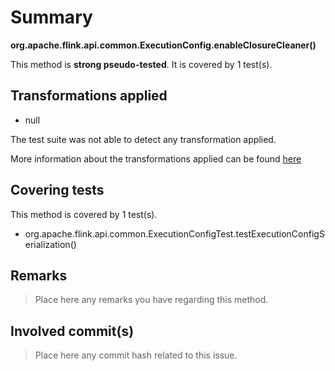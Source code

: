 # Summary
**org.apache.flink.api.common.ExecutionConfig.enableClosureCleaner()**

This method is **strong pseudo-tested**.
It is covered by 1 test(s). 


## Transformations applied

- null


The test suite was not able to detect any transformation applied.

More information about the transformations applied can be found [here](https://github.com/STAMP-project/pitest-descartes)

## Covering tests
This method is covered by 1 test(s).
* org.apache.flink.api.common.ExecutionConfigTest.testExecutionConfigSerialization()


## Remarks
> Place here any remarks you have regarding this method.

## Involved commit(s)

> Place here any commit hash related to this issue.
